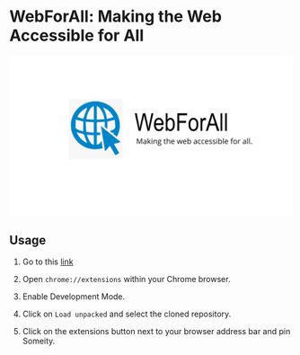 # WebForAll: Making the Web Accessible for All

![](/WebForAll/WebForAll.png)

## Usage

1. Go to this [link](https://github.com/rs280/WebForAll-Chrome-Extension/archive/refs/heads/main.zip)

2. Open `chrome://extensions` within your Chrome browser.

3. Enable Development Mode.

4. Click on `Load unpacked` and select the cloned repository.

5. Click on the extensions button next to your browser address bar and pin Someity.
